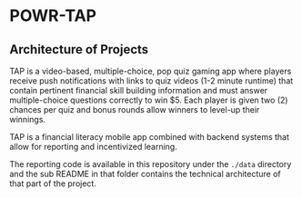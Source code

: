 # POWR-TAP

## Architecture of Projects

TAP is a video-based, multiple-choice, pop quiz gaming app where players receive push notifications with links to quiz videos (1-2 minute runtime) that contain pertinent financial skill building information and must answer multiple-choice questions correctly to win $5. Each player is given two (2) chances per quiz and bonus rounds allow winners to level-up their winnings.

TAP is a financial literacy mobile app combined with backend systems that allow
for reporting and incentivized learning.

The reporting code is available in this repository under the `./data` directory
and the sub README in that folder contains the technical architecture of that
part of the project.
